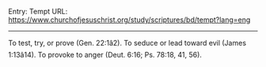 Entry: Tempt
URL: https://www.churchofjesuschrist.org/study/scriptures/bd/tempt?lang=eng

---

To test, try, or prove (Gen. 22:1â2). To seduce or lead toward evil (James 1:13â14). To provoke to anger (Deut. 6:16; Ps. 78:18, 41, 56).

